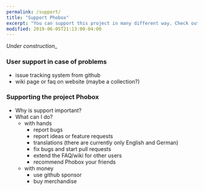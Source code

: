 ```yaml
---
permalink: /support/
title: "Support Phobox"
excerpt: "You can support this project in many different way. Check out the possibilities."
modified: 2019-06-05T21:13:00-04:00
---
```


_Under construction__

### User support in case of problems
  * issue tracking system from github
  * wiki page or faq on website (maybe a collection?)

### Supporting the project Phobox
  * Why is support important?
  * What can I do?
    * with hands
      * report bugs
      * report ideas or feature requests
      * translations (there are currently only English and German)
      * fix bugs and start pull requests
      * extend the FAQ/wiki for other users
      * recommend Phobox your friends
    * with money
      * use github sponsor
      * buy merchandise

